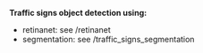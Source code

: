 **Traffic signs object detection using:**
 * retinanet: see /retinanet
 * segmentation: see /traffic_signs_segmentation

